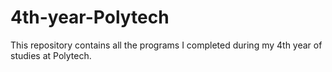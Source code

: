 # 4th-year-Polytech
 This repository contains all the programs I completed during my 4th year of studies at Polytech.
